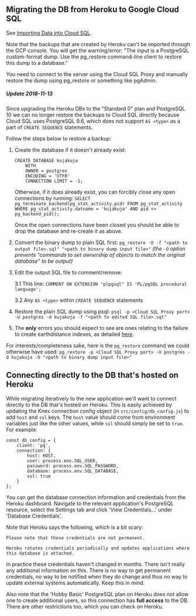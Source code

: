 ## Migrating the DB from Heroku to Google Cloud SQL

See [Importing Data into Cloud SQL](https://cloud.google.com/sql/docs/postgres/import-export/importing).

Note that the backups that are created by Heroku can't be imported through the GCP console. You will get the warning/error: "The input is a PostgreSQL custom-format dump. Use the
pg_restore command-line client to restore this dump to a database."

You need to connect to the server using the Cloud SQL Proxy and manually restore the dump using pg_restore or something like pgAdmin.

##### Update 2018-11-13

Since upgrading the Heroku DBs to the "Standard 0" plan and PostgreSQL 10 we can no longer restore the backups to Cloud SQL directly because Cloud SQL uses PostgreSQL 9.6, which
does not support `AS <type>` as a part of `CREATE SEQUENCE` statements.

Follow the steps below to restore a backup:

1. Create the database if it doesn't already exist:
   
   ```
   CREATE DATABASE kujakuja
       WITH 
       OWNER = postgres
       ENCODING = 'UTF8'
       CONNECTION LIMIT = -1;
   ```
   
   Otherwise, if it does already exist, you can forcibly close any open connections by running:
   `SELECT pg_terminate_backend(pg_stat_activity.pid) FROM pg_stat_activity WHERE pg_stat_activity.datname = 'kujakuja' AND pid <> pg_backend_pid();`
   
   Once the open connections have been closed you should be able to drop the database and re-create it as above.

2. Convert the binary dump to plain SQL first: `pg_restore -O -f "<path to output file>.sql" "<path to binary dump input file>"` *(the `-O` option prevents "commands to set
ownership of objects to match the original database" to be output)*

3. Edit the output SQL file to comment/remove:

   3.1 This line: `COMMENT ON EXTENSION "plpgsql" IS 'PL/pgSQL procedural language';`
   
   3.2 Any `AS <type>` within `CREATE SEQUENCE` statements
   
4. Restore the plain SQL dump using psql: `psql -p <Cloud SQL Proxy port> -U postgres -d kujakuja -f "<path to edited SQL file>.sql"`

5. The **only** errors you should expect to see are ones relating to the failure to create earthdistance indexes, as detailed
[here](./general_database.md#known-issue-error-when-trying-to-create-earthdistance-indexes-during-restore).

For interests/completeness sake, here is the `pg_restore` command we could otherwise have used:
`pg_restore -p <Cloud SQL Proxy port> -U postgres -d kujakuja -O "<path to binary dump input file>"`

## Connecting directly to the DB that's hosted on Heroku

While migrating iteratively to the new application we'll want to connect directly to the DB that's hosted on Heroku. This is easily achieved by updating the Knex connection config
object (in `src/config/db_config.js`) to add `host` and `ssl` keys. The `host` value should come from environment variables just like the other values, while `ssl` should simply be
set to `true`. For example:

```
const db_config = {
    client: 'pg',
    connection: {
        host: HOST,
        user: process.env.SQL_USER,
        password: process.env.SQL_PASSWORD,
        database: process.env.SQL_DATABASE,
        ssl: true
    }
};
```

You can get the database connection information and credentials from the Heroku dashboard. Navigate to the relevant application's PostgreSQL resource, select the Settings tab and
click 'View Credentials...' under 'Database Credentials'.

Note that Heroku says the following, which is a bit scary:

```
Please note that these credentials are not permanent.

Heroku rotates credentials periodically and updates applications where this database is attached.
```

In practice these credentials haven't changed in months. There isn't really any additional information on this. There is no way to get permanent credentials, no way to be notified
when they do change and thus no way to update external systems automatically. Keep this in mind.

Also note that the 'Hobby Basic' PostgreSQL plan on Heroku does not allow one to create additional users, so this connection has **full access** to the DB. There are other
restrictions too, which you can check on Heroku.
